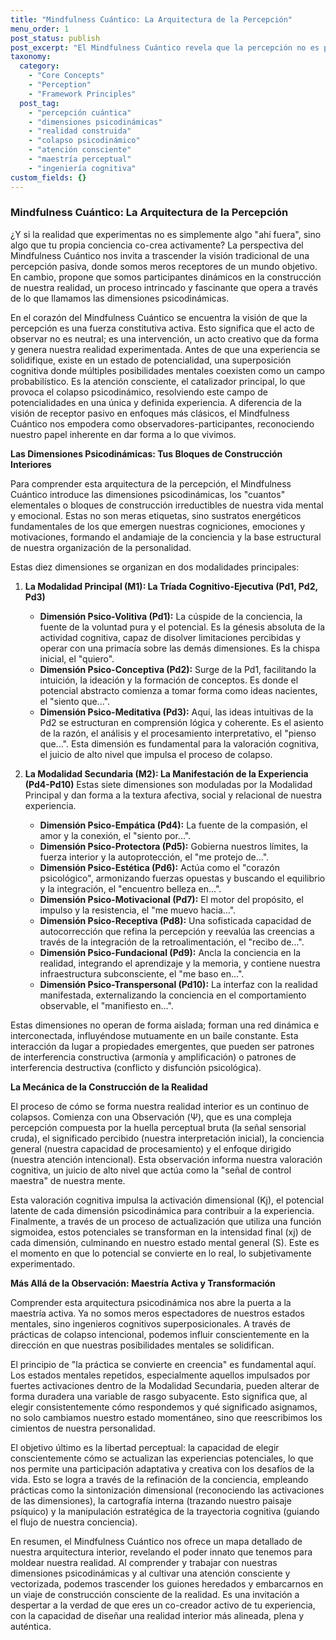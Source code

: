 ```yaml
---
title: "Mindfulness Cuántico: La Arquitectura de la Percepción"
menu_order: 1
post_status: publish
post_excerpt: "El Mindfulness Cuántico revela que la percepción no es pasiva, sino un proceso activo que moldea nuestra realidad. Exploramos cómo las dimensiones psicodinámicas y la atención consciente interactúan para construir nuestra experiencia interior, ofreciendo herramientas para una maestría perceptual activa y una vida más alineada."
taxonomy:
  category:
    - "Core Concepts"
    - "Perception"
    - "Framework Principles"
  post_tag:
    - "percepción cuántica"
    - "dimensiones psicodinámicas"
    - "realidad construida"
    - "colapso psicodinámico"
    - "atención consciente"
    - "maestría perceptual"
    - "ingeniería cognitiva"
custom_fields: {}
---
```


### Mindfulness Cuántico: La Arquitectura de la Percepción

¿Y si la realidad que experimentas no es simplemente algo "ahí fuera", sino algo que tu propia conciencia co-crea activamente? La perspectiva del Mindfulness Cuántico nos invita a trascender la visión tradicional de una percepción pasiva, donde somos meros receptores de un mundo objetivo. En cambio, propone que somos participantes dinámicos en la construcción de nuestra realidad, un proceso intrincado y fascinante que opera a través de lo que llamamos las dimensiones psicodinámicas.

En el corazón del Mindfulness Cuántico se encuentra la visión de que la percepción es una fuerza constitutiva activa. Esto significa que el acto de observar no es neutral; es una intervención, un acto creativo que da forma y genera nuestra realidad experimentada. Antes de que una experiencia se solidifique, existe en un estado de potencialidad, una superposición cognitiva donde múltiples posibilidades mentales coexisten como un campo probabilístico. Es la atención consciente, el catalizador principal, lo que provoca el colapso psicodinámico, resolviendo este campo de potencialidades en una única y definida experiencia. A diferencia de la visión de receptor pasivo en enfoques más clásicos, el Mindfulness Cuántico nos empodera como observadores-participantes, reconociendo nuestro papel inherente en dar forma a lo que vivimos.

**Las Dimensiones Psicodinámicas: Tus Bloques de Construcción Interiores**

Para comprender esta arquitectura de la percepción, el Mindfulness Cuántico introduce las dimensiones psicodinámicas, los "cuantos" elementales o bloques de construcción irreductibles de nuestra vida mental y emocional. Estas no son meras etiquetas, sino sustratos energéticos fundamentales de los que emergen nuestras cogniciones, emociones y motivaciones, formando el andamiaje de la conciencia y la base estructural de nuestra organización de la personalidad.

Estas diez dimensiones se organizan en dos modalidades principales:

1.  **La Modalidad Principal (M1): La Tríada Cognitivo-Ejecutiva (Pd1, Pd2, Pd3)**
    *   **Dimensión Psico-Volitiva (Pd1):** La cúspide de la conciencia, la fuente de la voluntad pura y el potencial. Es la génesis absoluta de la actividad cognitiva, capaz de disolver limitaciones percibidas y operar con una primacía sobre las demás dimensiones. Es la chispa inicial, el "quiero".
    *   **Dimensión Psico-Conceptiva (Pd2):** Surge de la Pd1, facilitando la intuición, la ideación y la formación de conceptos. Es donde el potencial abstracto comienza a tomar forma como ideas nacientes, el "siento que...".
    *   **Dimensión Psico-Meditativa (Pd3):** Aquí, las ideas intuitivas de la Pd2 se estructuran en comprensión lógica y coherente. Es el asiento de la razón, el análisis y el procesamiento interpretativo, el "pienso que...". Esta dimensión es fundamental para la valoración cognitiva, el juicio de alto nivel que impulsa el proceso de colapso.

2.  **La Modalidad Secundaria (M2): La Manifestación de la Experiencia (Pd4-Pd10)**
    Estas siete dimensiones son moduladas por la Modalidad Principal y dan forma a la textura afectiva, social y relacional de nuestra experiencia.
    *   **Dimensión Psico-Empática (Pd4):** La fuente de la compasión, el amor y la conexión, el "siento por...".
    *   **Dimensión Psico-Protectora (Pd5):** Gobierna nuestros límites, la fuerza interior y la autoprotección, el "me protejo de...".
    *   **Dimensión Psico-Estética (Pd6):** Actúa como el "corazón psicológico", armonizando fuerzas opuestas y buscando el equilibrio y la integración, el "encuentro belleza en...".
    *   **Dimensión Psico-Motivacional (Pd7):** El motor del propósito, el impulso y la resistencia, el "me muevo hacia...".
    *   **Dimensión Psico-Receptiva (Pd8):** Una sofisticada capacidad de autocorrección que refina la percepción y reevalúa las creencias a través de la integración de la retroalimentación, el "recibo de...".
    *   **Dimensión Psico-Fundacional (Pd9):** Ancla la conciencia en la realidad, integrando el aprendizaje y la memoria, y contiene nuestra infraestructura subconsciente, el "me baso en...".
    *   **Dimensión Psico-Transpersonal (Pd10):** La interfaz con la realidad manifestada, externalizando la conciencia en el comportamiento observable, el "manifiesto en...".

Estas dimensiones no operan de forma aislada; forman una red dinámica e interconectada, influyéndose mutuamente en un baile constante. Esta interacción da lugar a propiedades emergentes, que pueden ser patrones de interferencia constructiva (armonía y amplificación) o patrones de interferencia destructiva (conflicto y disfunción psicológica).

**La Mecánica de la Construcción de la Realidad**

El proceso de cómo se forma nuestra realidad interior es un continuo de colapsos. Comienza con una Observación (Ψ), que es una compleja percepción compuesta por la huella perceptual bruta (la señal sensorial cruda), el significado percibido (nuestra interpretación inicial), la conciencia general (nuestra capacidad de procesamiento) y el enfoque dirigido (nuestra atención intencional). Esta observación informa nuestra valoración cognitiva, un juicio de alto nivel que actúa como la "señal de control maestra" de nuestra mente.

Esta valoración cognitiva impulsa la activación dimensional (Kj), el potencial latente de cada dimensión psicodinámica para contribuir a la experiencia. Finalmente, a través de un proceso de actualización que utiliza una función sigmoidea, estos potenciales se transforman en la intensidad final (xj) de cada dimensión, culminando en nuestro estado mental general (S). Este es el momento en que lo potencial se convierte en lo real, lo subjetivamente experimentado.

**Más Allá de la Observación: Maestría Activa y Transformación**

Comprender esta arquitectura psicodinámica nos abre la puerta a la maestría activa. Ya no somos meros espectadores de nuestros estados mentales, sino ingenieros cognitivos superposicionales. A través de prácticas de colapso intencional, podemos influir conscientemente en la dirección en que nuestras posibilidades mentales se solidifican.

El principio de "la práctica se convierte en creencia" es fundamental aquí. Los estados mentales repetidos, especialmente aquellos impulsados por fuertes activaciones dentro de la Modalidad Secundaria, pueden alterar de forma duradera una variable de rasgo subyacente. Esto significa que, al elegir consistentemente cómo respondemos y qué significado asignamos, no solo cambiamos nuestro estado momentáneo, sino que reescribimos los cimientos de nuestra personalidad.

El objetivo último es la libertad perceptual: la capacidad de elegir conscientemente cómo se actualizan las experiencias potenciales, lo que nos permite una participación adaptativa y creativa con los desafíos de la vida. Esto se logra a través de la refinación de la conciencia, empleando prácticas como la sintonización dimensional (reconociendo las activaciones de las dimensiones), la cartografía interna (trazando nuestro paisaje psíquico) y la manipulación estratégica de la trayectoria cognitiva (guiando el flujo de nuestra conciencia).

En resumen, el Mindfulness Cuántico nos ofrece un mapa detallado de nuestra arquitectura interior, revelando el poder innato que tenemos para moldear nuestra realidad. Al comprender y trabajar con nuestras dimensiones psicodinámicas y al cultivar una atención consciente y vectorizada, podemos trascender los guiones heredados y embarcarnos en un viaje de construcción consciente de la realidad. Es una invitación a despertar a la verdad de que eres un co-creador activo de tu experiencia, con la capacidad de diseñar una realidad interior más alineada, plena y auténtica.